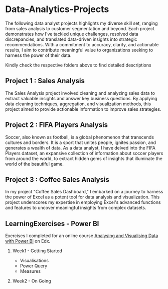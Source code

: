 # Data-Analytics-Projects
The following data analyst projects highlights my diverse skill set, ranging from sales analysis to customer segmentation and beyond. Each project demonstrates how I've tackled unique challenges, resolved data discrepancies, and translated data-driven insights into strategic recommendations. With a commitment to accuracy, clarity, and actionable results, I aim to contribute meaningful value to organizations seeking to harness the power of their data.

Kindly check the respective folders above to find detailed descriptions

## Project 1 : Sales Analysis

The Sales Analysis project involved cleaning and analyzing sales data to extract valuable insights and answer key business questions. By applying data cleaning techniques, aggregation, and visualization methods, this project aimed to provide actionable information to improve sales strategies.


## Project 2 : FIFA Players Analysis

Soccer, also known as football, is a global phenomenon that transcends cultures and borders. It is a sport that unites people, ignites passion, and generates a wealth of data. As a data analyst, I have delved into the FIFA Players dataset, an expansive collection of information about soccer players from around the world, to extract hidden gems of insights that illuminate the world of the beautiful game.

## Project 3 : Coffee Sales Analysis 

In my project "Coffee Sales Dashboard," I embarked on a journey to harness the power of Excel as a potent tool for data analysis and visualization. This project underscores my expertise in employing Excel's advanced functions and features to uncover meaningful insights from complex datasets.


## LearningExercises - Power BI

Exercises I completed for an online course [Analysing and Visualising Data with Power BI]([url](https://www.edx.org/learn/data-analysis/davidson-college-data-analysis-in-power-bi)) on Edx.
1. Week1 - Getting Started
   - Visualisations
   - Power Query
   - Measures

2. Week2 - On Going
  

